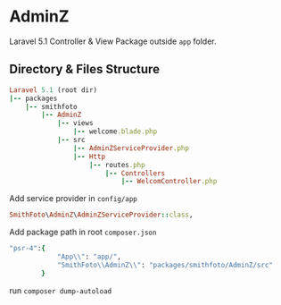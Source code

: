 # AdminZ

Laravel 5.1 Controller & View Package outside `app` folder.

Directory & Files Structure
---------------------------
``` ruby
Laravel 5.1 (root dir)
|-- packages
    |-- smithfoto
        |-- AdminZ
            |-- views
                |-- welcome.blade.php
            |-- src
                |-- AdminZServiceProvider.php
                |-- Http
                    |-- routes.php
                        |-- Controllers
                            |-- WelcomController.php
```
Add service provider in `config/app`

``` ruby
SmithFoto\AdminZ\AdminZServiceProvider::class,

```

Add package path in root `composer.json`

``` ruby
"psr-4":{
            "App\\": "app/",
            "SmithFoto\\AdminZ\\": "packages/smithfoto/AdminZ/src"
        }
```

run `composer dump-autoload`
